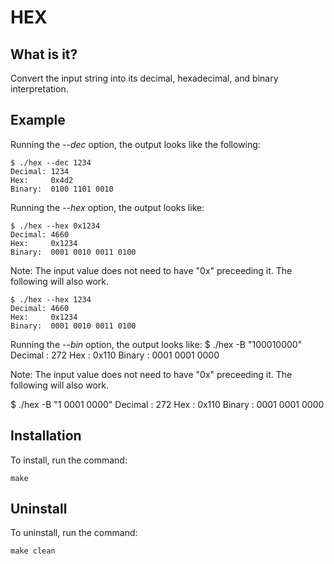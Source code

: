 # HEX

## What is it?

Convert the input string into its decimal, hexadecimal, and binary interpretation.

## Example

Running the *--dec* option, the output looks like the following:
```
$ ./hex --dec 1234
Decimal: 1234
Hex:	 0x4d2
Binary:	 0100 1101 0010
```

Running the *--hex* option, the output looks like:
```
$ ./hex --hex 0x1234
Decimal: 4660
Hex:	 0x1234
Binary:	 0001 0010 0011 0100
```

Note: The input value does not need to have "0x" preceeding it. The following
will also work.

```
$ ./hex --hex 1234
Decimal: 4660
Hex:	 0x1234
Binary:	 0001 0010 0011 0100
```

Running the *--bin* option, the output looks like:
$ ./hex -B "100010000"
Decimal : 272
Hex     : 0x110
Binary  : 0001 0001 0000

Note: The input value does not need to have "0x" preceeding it. The following
will also work.

$ ./hex -B "1 0001 0000"
Decimal : 272
Hex     : 0x110
Binary  : 0001 0001 0000

## Installation

To install, run the command:
```
make
```

## Uninstall

To uninstall, run the command:
```
make clean
```